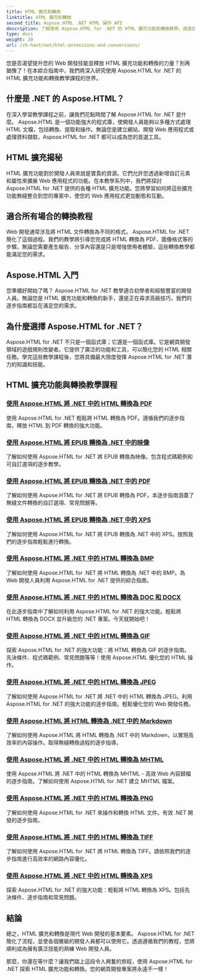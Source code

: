 ```yaml
---
title: HTML 擴充和轉換
linktitle: HTML 擴充和轉換
second_title: Aspose.HTML .NET HTML 操作 API
description: 了解使用 Aspose.HTML for .NET 的 HTML 擴充功能和轉換教學。透過這些綜合教學了解如何優化 Web 開發。
type: docs
weight: 20
url: /zh-hant/net/html-extensions-and-conversions/
---
```


您是否渴望提升您的 Web 開發技能並釋放 HTML 擴充功能和轉換的力量？別再猶豫了！在本綜合指南中，我們將深入研究使用 Aspose.HTML for .NET 的 HTML 擴充功能和轉換教學課程的世界。

## 什麼是 .NET 的 Aspose.HTML？

在深入學習教學課程之前，讓我們花點時間了解 Aspose.HTML for .NET 是什麼。 Aspose.HTML 是一個功能強大的程式庫，使開發人員能夠以多種方式處理 HTML 文檔，包括轉換、提取和操作。無論您是建立網站、開發 Web 應用程式或處理資料擷取，Aspose.HTML for .NET 都可以成為您的首選工具。

## HTML 擴充揭秘

HTML 擴充功能對於開發人員來說是寶貴的資源。它們允許您透過新增自訂元素和屬性來擴展 Web 應用程式的功能。在本教學系列中，我們將探討 Aspose.HTML for .NET 提供的各種 HTML 擴充功能。您將學習如何將這些擴充功能無縫整合到您的專案中，使您的 Web 應用程式更加動態和互動。

## 適合所有場合的轉換教程

Web 開發通常涉及將 HTML 文件轉換為不同的格式。 Aspose.HTML for .NET 簡化了這個過程。我們的教學將引導您完成將 HTML 轉換為 PDF、圖像格式等的步驟。無論您需要產生報告、分享內容還是只是增強使用者體驗，這些轉換教學都能滿足您的需求。

## Aspose.HTML 入門

您準備好開始了嗎？ Aspose.HTML for .NET 教學適合初學者和經驗豐富的開發人員。無論您是 HTML 擴充功能和轉換的新手，還是正在尋求高級技巧，我們的逐步指南都旨在滿足您的需求。

## 為什麼選擇 Aspose.HTML for .NET？

Aspose.HTML for .NET 不只是一個函式庫；它還是一個函式庫。它是網頁開發領域的遊戲規則改變者。它提供了廣泛的功能和工具，可以簡化您的 HTML 相關任務。學完這些教學課程後，您將具備最大限度發揮 Aspose.HTML for .NET 潛力的知識和技能。

## HTML 擴充功能與轉換教學課程
### [使用 Aspose.HTML 將 .NET 中的 HTML 轉換為 PDF](./convert-html-to-pdf/)
使用 Aspose.HTML for .NET 輕鬆將 HTML 轉換為 PDF。遵循我們的逐步指南，釋放 HTML 到 PDF 轉換的強大功能。
### [使用 Aspose.HTML 將 EPUB 轉換為 .NET 中的映像](./convert-epub-to-image/)
了解如何使用 Aspose.HTML for .NET 將 EPUB 轉換為映像。包含程式碼範例和可自訂選項的逐步教學。
### [使用 Aspose.HTML 將 EPUB 轉換為 .NET 中的 PDF](./convert-epub-to-pdf/)
了解如何使用 Aspose.HTML for .NET 將 EPUB 轉換為 PDF。本逐步指南涵蓋了無縫文件轉換的自訂選項、常見問題等。
### [使用 Aspose.HTML 將 EPUB 轉換為 .NET 中的 XPS](./convert-epub-to-xps/)
了解如何使用 Aspose.HTML for .NET 將 EPUB 轉換為 .NET 中的 XPS。按照我們的逐步指南輕鬆進行轉換。
### [使用 Aspose.HTML 將 .NET 中的 HTML 轉換為 BMP](./convert-html-to-bmp/)
了解如何使用 Aspose.HTML for .NET 將 HTML 轉換為 .NET 中的 BMP。為 Web 開發人員利用 Aspose.HTML for .NET 提供的綜合指南。
### [使用 Aspose.HTML 將 .NET 中的 HTML 轉換為 DOC 和 DOCX](./convert-html-to-doc-docx/)
在此逐步指南中了解如何利用 Aspose.HTML for .NET 的強大功能。輕鬆將 HTML 轉換為 DOCX 並升級您的 .NET 專案。今天就開始吧！
### [使用 Aspose.HTML 將 .NET 中的 HTML 轉換為 GIF](./convert-html-to-gif/)
探索 Aspose.HTML for .NET 的強大功能：將 HTML 轉換為 GIF 的逐步指南。先決條件、程式碼範例、常見問題等等！使用 Aspose.HTML 優化您的 HTML 操作。
### [使用 Aspose.HTML 將 .NET 中的 HTML 轉換為 JPEG](./convert-html-to-jpeg/)
了解如何使用 Aspose.HTML for .NET 將 .NET 中的 HTML 轉換為 JPEG。利用 Aspose.HTML for .NET 的強大功能的逐步指南。輕鬆優化您的 Web 開發任務。
### [使用 Aspose.HTML 將 HTML 轉換為 .NET 中的 Markdown](./convert-html-to-markdown/)
了解如何使用 Aspose.HTML 將 HTML 轉換為 .NET 中的 Markdown，以實現高效率的內容操作。取得無縫轉換過程的逐步指導。
### [使用 Aspose.HTML 將 .NET 中的 HTML 轉換為 MHTML](./convert-html-to-mhtml/)
使用 Aspose.HTML 將 .NET 中的 HTML 轉換為 MHTML - 高效 Web 內容歸檔的逐步指南。了解如何使用 Aspose.HTML for .NET 建立 MHTML 檔案。
### [使用 Aspose.HTML 將 .NET 中的 HTML 轉換為 PNG](./convert-html-to-png/)
了解如何使用 Aspose.HTML for .NET 來操作和轉換 HTML 文件。有效 .NET 開發的逐步指南。
### [使用 Aspose.HTML 將 .NET 中的 HTML 轉換為 TIFF](./convert-html-to-tiff/)
了解如何使用 Aspose.HTML for .NET 將 HTML 轉換為 TIFF。請依照我們的逐步指南進行高效率的網路內容優化。
### [使用 Aspose.HTML 將 .NET 中的 HTML 轉換為 XPS](./convert-html-to-xps/)
探索 Aspose.HTML for .NET 的強大功能：輕鬆將 HTML 轉換為 XPS。包括先決條件、逐步指南和常見問題。

## 結論

總之，HTML 擴充和轉換是現代 Web 開發的基本要素。 Aspose.HTML for .NET 簡化了流程，並使各個層級的開發人員都可以使用它。透過遵循我們的教程，您將順利成為擁有廣泛技能的熟練 Web 開發人員。

那麼，你還在等什麼？讓我們踏上這段令人興奮的旅程，使用 Aspose.HTML for .NET 探索 HTML 擴充功能和轉換。您的網頁開發專案將永遠不一樣！